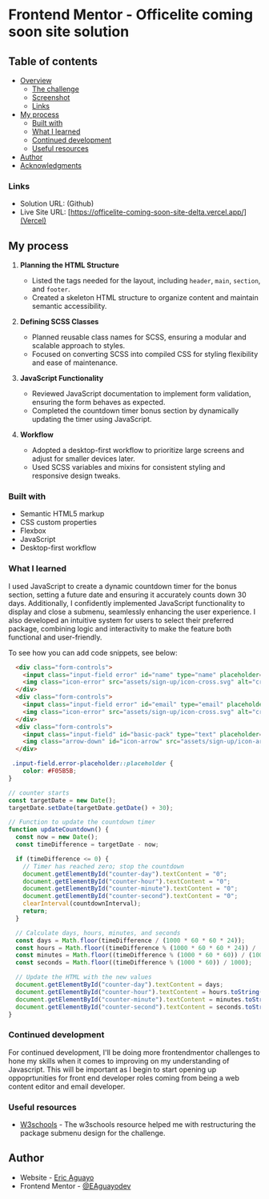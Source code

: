 # Frontend Mentor - Officelite coming soon site solution

## Table of contents

- [Overview](#overview)
  - [The challenge](#the-challenge)
  - [Screenshot](#screenshot)
  - [Links](#links)
- [My process](#my-process)
  - [Built with](#built-with)
  - [What I learned](#what-i-learned)
  - [Continued development](#continued-development)
  - [Useful resources](#useful-resources)
- [Author](#author)
- [Acknowledgments](#acknowledgments)

### Links

- Solution URL: (Github)
- Live Site URL: [https://officelite-coming-soon-site-delta.vercel.app/](Vercel)

## My process

1. **Planning the HTML Structure**  
   - Listed the tags needed for the layout, including `header`, `main`, `section`, and `footer`.
   - Created a skeleton HTML structure to organize content and maintain semantic accessibility.

2. **Defining SCSS Classes**  
   - Planned reusable class names for SCSS, ensuring a modular and scalable approach to styles.
   - Focused on converting SCSS into compiled CSS for styling flexibility and ease of maintenance.

3. **JavaScript Functionality**  
   - Reviewed JavaScript documentation to implement form validation, ensuring the form behaves as expected.
   - Completed the countdown timer bonus section by dynamically updating the timer using JavaScript.

4. **Workflow**  
   - Adopted a desktop-first workflow to prioritize large screens and adjust for smaller devices later.
   - Used SCSS variables and mixins for consistent styling and responsive design tweaks.


### Built with

- Semantic HTML5 markup
- CSS custom properties
- Flexbox
- JavaScript
- Desktop-first workflow


### What I learned  

I used JavaScript to create a dynamic countdown timer for the bonus section, setting a future date and ensuring it accurately counts down 30 days. Additionally, I confidently implemented JavaScript functionality to display and close a submenu, seamlessly enhancing the user experience. I also developed an intuitive system for users to select their preferred package, combining logic and interactivity to make the feature both functional and user-friendly.


To see how you can add code snippets, see below:

```html
  <div class="form-controls">
    <input class="input-field error" id="name" type="name" placeholder="Name">
    <img class="icon-error" src="assets/sign-up/icon-cross.svg" alt="cross">
  </div>
  <div class="form-controls">
    <input class="input-field error" id="email" type="email" placeholder="Email Address">
    <img class="icon-error" src="assets/sign-up/icon-cross.svg" alt="cross">
  </div>
  <div class="form-controls">
    <input class="input-field" id="basic-pack" type="text" placeholder="Basic Pack Free">
    <img class="arrow-down" id="icon-arrow" src="assets/sign-up/icon-arrow-down.svg" alt="arrow-down">
  </div>
```
```css
 .input-field.error-placeholder::placeholder {
    color: #F05B5B;
}
```
```js
// counter starts
const targetDate = new Date();
targetDate.setDate(targetDate.getDate() + 30);

// Function to update the countdown timer
function updateCountdown() {
  const now = new Date();
  const timeDifference = targetDate - now;

  if (timeDifference <= 0) {
    // Timer has reached zero; stop the countdown
    document.getElementById("counter-day").textContent = "0";
    document.getElementById("counter-hour").textContent = "0";
    document.getElementById("counter-minute").textContent = "0";
    document.getElementById("counter-second").textContent = "0";
    clearInterval(countdownInterval);
    return;
  }

  // Calculate days, hours, minutes, and seconds
  const days = Math.floor(timeDifference / (1000 * 60 * 60 * 24));
  const hours = Math.floor((timeDifference % (1000 * 60 * 60 * 24)) / (1000 * 60 * 60));
  const minutes = Math.floor((timeDifference % (1000 * 60 * 60)) / (1000 * 60));
  const seconds = Math.floor((timeDifference % (1000 * 60)) / 1000);

  // Update the HTML with the new values
  document.getElementById("counter-day").textContent = days;
  document.getElementById("counter-hour").textContent = hours.toString().padStart(2, '0');
  document.getElementById("counter-minute").textContent = minutes.toString().padStart(2, '0');
  document.getElementById("counter-second").textContent = seconds.toString().padStart(2, '0');
}
```

### Continued development
For continued development, I'll be doing more frontendmentor challenges to hone my skills when it comes to improving on my understanding of Javascript. This will be important as I begin to start opening up oppoprtunities for front end developer roles coming from being a web content editor and email developer.

### Useful resources

- [W3schools](https://www.w3schools.com/howto/howto_js_dropdown.asp) - The w3schools resource helped me with restructuring the package submenu design for the challenge.

## Author

- Website - [Eric Aguayo](https://www.ericaguayo.com)
- Frontend Mentor - [@EAguayodev](https://www.frontendmentor.io/profile/EAguayodev/solutions) 